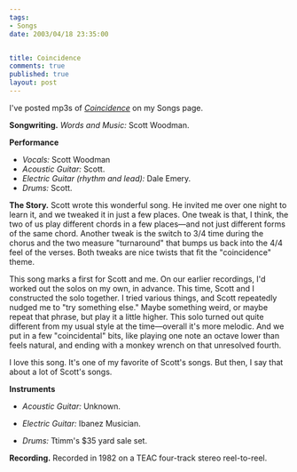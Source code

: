 ```yaml
--- 
tags:
- Songs
date: 2003/04/18 23:35:00


title: Coincidence
comments: true
published: true
layout: post
---
```


<p> I've posted mp3s of <em>
<a href="http://dale.emery.name/songs/#coincidence">Coincidence</a>
</em> on my Songs page. </p>
<p>
<strong>Songwriting.</strong>
<em>Words and Music:</em> Scott Woodman. </p>
<p>
<strong>Performance</strong>
<ul>
<li>
<em>Vocals:</em>     Scott Woodman </li>
<li>
<em>Acoustic Guitar:</em>     Scott. </li>
<li>
<em>Electric Guitar (rhythm and lead):</em>     Dale Emery. </li>
<li>
<em>Drums:</em>     Scott. </li>
</ul>
</p>
<p>
<strong>The Story.</strong> Scott wrote this wonderful song. He invited me over one night to learn it, and we tweaked it in just a few places. One tweak is that, I think, the two of us play different chords in a few places&#8212;and not just different forms of the same chord. Another tweak is the switch to 3/4 time during the chorus and the two measure "turnaround" that bumps us back into the 4/4 feel of the verses. Both tweaks are nice twists that fit the "coincidence" theme. </p>
<p> This song marks a first for Scott and me. On our earlier recordings, I'd worked out the solos on my own, in advance. This time, Scott and I constructed the solo together. I tried various things, and Scott repeatedly nudged me to "try something else." Maybe something weird, or maybe repeat that phrase, but play it a little higher. This solo turned out quite different from my usual style at the time&#8212;overall it's more melodic. And we put in a few "coincidental" bits, like playing one note an octave lower than feels natural, and ending with a monkey wrench on that unresolved fourth. </p>
<p> I love this song. It's one of my favorite of Scott's songs. But then, I say that about a lot of Scott's songs. </p>
<p>
<strong>Instruments</strong>
<ul>
<li>
<em>Acoustic Guitar:</em>     Unknown. </li>
</ul>
<ul>
<li>
<em>Electric Guitar:</em>     Ibanez Musician. </li>
</ul>
<ul>
<li>
<em>Drums:</em>     Ttimm's $35 yard sale set. </li>
</ul>
</p>
<p>
<strong>Recording.</strong> Recorded in 1982 on a TEAC four-track stereo reel-to-reel. </p>
